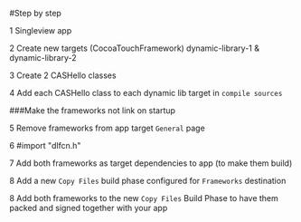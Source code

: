 #Step by step

1 Singleview app

2 Create new targets (CocoaTouchFramework) dynamic-library-1 & dynamic-library-2

3 Create 2 CASHello classes

4 Add each CASHello class to each dynamic lib target in `compile sources`


###Make the frameworks not link on startup

5 Remove frameworks from app target `General` page

6 #import "dlfcn.h"

7 Add both frameworks as target dependencies to app (to make them build)

8 Add a new `Copy Files` build phase configured for `Frameworks` destination

8 Add both frameworks to the new `Copy Files` Build Phase to have them packed and signed together with your app